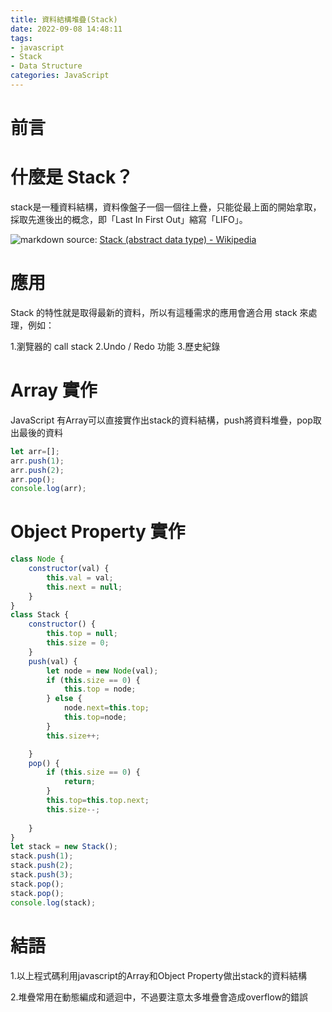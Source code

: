 ```yaml
---
title: 資料結構堆疊(Stack)
date: 2022-09-08 14:48:11
tags: 
- javascript
- Stack
- Data Structure 
categories: JavaScript
---
```


# 前言
# 什麼是 Stack？

stack是一種資料結構，資料像盤子一個一個往上疊，只能從最上面的開始拿取，採取先進後出的概念，即「Last In First Out」縮寫「LIFO」。
<!--more-->


![markdown](../image/javascript/Lifo_stack.png  "markdown")
source: <a href="https://en.wikipedia.org/wiki/Stack_(abstract_data_type)">Stack (abstract data type) - Wikipedia</a>

# 應用
Stack 的特性就是取得最新的資料，所以有這種需求的應用會適合用 stack 來處理，例如：

1.瀏覽器的 call stack
2.Undo / Redo 功能
3.歷史紀錄

# Array 實作
JavaScript 有Array可以直接實作出stack的資料結構，push將資料堆疊，pop取出最後的資料
```JavaScript
let arr=[];
arr.push(1);
arr.push(2);
arr.pop();
console.log(arr);
```

# Object Property 實作

```javascript
class Node {
    constructor(val) {
        this.val = val;
        this.next = null;
    }
}
class Stack {
    constructor() {
        this.top = null;
        this.size = 0;
    }
    push(val) {
        let node = new Node(val);
        if (this.size == 0) {
            this.top = node;
        } else {
            node.next=this.top;
            this.top=node;
        }
        this.size++;

    }
    pop() {
        if (this.size == 0) {
            return;
        }
        this.top=this.top.next;
        this.size--;
      
    }
}
let stack = new Stack();
stack.push(1);
stack.push(2);
stack.push(3);
stack.pop();
stack.pop();
console.log(stack);
```

# 結語

1.以上程式碼利用javascript的Array和Object Property做出stack的資料結構

2.堆疊常用在動態編成和遞迴中，不過要注意太多堆疊會造成overflow的錯誤

